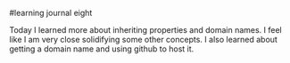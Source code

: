#learning journal eight


Today I learned more about inheriting properties and domain names. I feel like I am
very close solidifying some other concepts. I also learned about getting a domain
name and using github to host it. 
